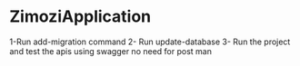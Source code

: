 # ZimoziApplication
1-Run add-migration command
2- Run update-database
3- Run the project and test the apis using swagger no need for post man
